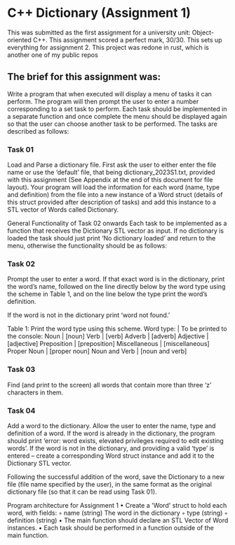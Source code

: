 # C++ Dictionary (Assignment 1)
This was submitted as the first assignment for a university unit: Object-oriented C++. This assignment scored a perfect mark, 30/30. This sets up everything for assignment 2. This project was redone in rust, which is another one of my public repos

## The brief for this assignment was:

Write a program that when executed will display a menu of tasks it can perform. The program will then prompt the user to enter a number corresponding to a set task to perform. Each task should be implemented in a separate function and once complete the menu should be displayed again so that the user can choose another task to be performed. The tasks are described as follows:

### Task 01
Load and Parse a dictionary file. First ask the user to either enter the file name or use the ‘default’ file, that being dictionary_2023S1.txt, provided with this assignment (See Appendix at the end of this document for file layout). Your program will load the information for each word (name, type and definition) from the file into a new instance of a Word struct (details of this struct provided after description of tasks) and add this instance to a STL vector of Words called Dictionary.

General Functionality of Task 02 onwards
Each task to be implemented as a function that receives the Dictionary STL vector as input. If no dictionary is loaded the task should just print ‘No dictionary loaded’ and return to the menu, otherwise the functionality should be as follows:

### Task 02
Prompt the user to enter a word. If that exact word is in the dictionary, print the word’s name, followed on the line directly below by the word type using the scheme in Table 1, and on the line below the type print the word’s definition.

If the word is not in the dictionary print ‘word not found.’

Table 1: Print the word type using this scheme.
Word type:      |   To be printed to the console:
Noun            |   [noun]
Verb            |   [verb]
Adverb          |   [adverb]
Adjective       |   [adjective]
Preposition     |   [preposition]
Miscellaneous   |   [miscellaneous]
Proper Noun     |   [proper noun]
Noun and Verb   |   [noun and verb]

### Task 03
Find (and print to the screen) all words that contain more than three ‘z’ characters in them.

### Task 04
Add a word to the dictionary. Allow the user to enter the name, type and definition of a word. If the word is already in the dictionary, the program should print ‘error: word exists, elevated privileges required to edit existing words’. If the word is not in the dictionary, and providing a valid ‘type’ is entered – create a corresponding Word struct instance and add it to the Dictionary STL vector.

Following the successful addition of the word, save the Dictionary to a new file (file name specified by the user), in the same format as the original dictionary file (so that it can be read using Task 01).

Program architecture for Assignment 1
    • Create a 'Word' struct to hold each word, with fields: 
        ◦ name (string) The word in the dictionary
        ◦ type (string)
        ◦ definition (string)
    • The main function should declare an STL Vector of Word instances.
    • Each task should be performed in a function outside of the main function.
